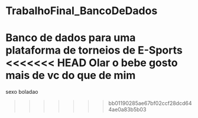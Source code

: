 # TrabalhoFinal_BancoDeDados
Banco de dados para uma plataforma de torneios de E-Sports
<<<<<<< HEAD
Olar
o bebe gosto mais de vc do que de mim
=======
sexo boladao
>>>>>>> bb01190285ae67bf02ccf28dcd644ae0a83b5b03
